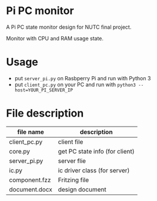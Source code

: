 # Pi PC monitor
A Pi PC state monitor design for NUTC final project.

Monitor with CPU and RAM usage state.

# Usage
- put `server_pi.py` on Rasbperry Pi and run with Python 3
- put `client_pc.py` on your PC and run with `python3 --host=YOUR_PI_SERVER_IP`

# File description
file name     | description
--------------|------------
client_pc.py  | client file
core.py       | get PC state info (for client)
server_pi.py  | server flie
ic.py         | ic driver class (for server)
component.fzz | Fritzing file
document.docx | design document

